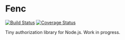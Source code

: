 # Fenc

[![Build Status](https://travis-ci.org/envelope/fenc.svg?branch=master)](https://travis-ci.org/envelope/fenc)
[![Coverage Status](https://coveralls.io/repos/github/envelope/fenc/badge.svg)](https://coveralls.io/github/envelope/fenc)

Tiny authorization library for Node.js. Work in progress.
